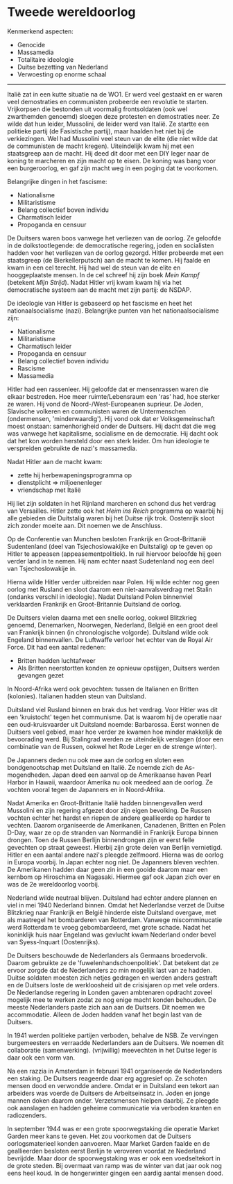 # Tweede wereldoorlog

Kenmerkend aspecten:

- Genocide
- Massamedia
- Totalitaire ideologie
- Duitse bezetting van Nederland
- Verwoesting op enorme schaal

---

Italië zat in een kutte situatie na de WO1. Er werd veel gestaakt en er waren veel demostraties en communisten probeerde een revolutie te starten. Vrijkorpsen die bestonden uit voormalig frontsoldaten (ook wel zwarthemden genoemd) sloegen deze protesten en demostraties neer. Ze wilde dat hun leider, Mussolini, de leider werd van Italië. Ze startte een politieke partij (de Fasistische partij), maar haalden het niet bij de verkiezingen. Wel had Mussolini veel steun van de elite (die niet wilde dat de communisten de macht kregen). Uiteindelijk kwam hij met een staatsgreep aan de macht. Hij deed dit door met een DIY leger naar de koning te marcheren en zijn macht op te eisen. De koning was bang voor een burgeroorlog, en gaf zijn macht weg in een poging dat te voorkomen.

Belangrijke dingen in het fascisme:

- Nationalisme
- Militaristisme
- Belang collectief boven individu
- Charmatisch leider
- Propoganda en censuur

De Duitsers waren boos vanwege het verliezen van de oorlog. Ze geloofde in de dolkstootlegende: de democratische regering, joden en socialisten hadden voor het verliezen van de oorlog gezorgd. Hitler probeerde met een staatsgreep (de Bierkellerputsch) aan de macht te komen. Hij faalde en kwam in een cel terecht. Hij had wel de steun van de elite en hooggeplaatste mensen. In de cel schreef hij zijn boek _Mein Kampf_ (betekent _Mijn Strijd_). Nadat Hitler vrij kwam kwam hij via het democratische systeem aan de macht met zijn partij: de NSDAP.

De ideologie van Hitler is gebaseerd op het fascisme en heet het nationaalsocialisme (nazi). Belangrijke punten van het nationaalsocialisme zijn:

- Nationalisme
- Militaristisme
- Charmatisch leider
- Propoganda en censuur
- Belang collectief boven individu
- Rascisme
- Massamedia

Hitler had een rassenleer. Hij geloofde dat er mensenrassen waren die elkaar bestreden. Hoe meer ruimte/Lebensraum een 'ras' had, hoe sterker ze waren. Hij vond de Noord-/West-Europeanen suprieur. De Joden, Slavische volkeren en communisten waren de Untermenschen (ondermensen, 'minderwaardig'). Hij vond ook dat er Volksgemeinschaft moest onstaan: samenhorigheid onder de Duitsers. Hij dacht dat die weg was vanwege het kapitalisme, socialisme en de democratie. Hij dacht ook dat het kon worden hersteld door een sterk leider. Om hun ideologie te verspreiden gebruikte de nazi's massamedia.

Nadat Hitler aan de macht kwam:

- zette hij herbewapeningsprogramma op
- dienstplicht => miljoenenleger
- vriendschap met Italië

Hij liet zijn soldaten in het Rijnland marcheren en schond dus het verdrag van Versailles. Hitler zette ook het _Heim ins Reich_ programma op waarbij hij alle gebieden die Duitstalig waren bij het Duitse rijk trok. Oostenrijk sloot zich zonder moeite aan. Dit noemen we de Anschluss.

Op de Conferentie van Munchen besloten Frankrijk en Groot-Brittanië Sudentenland (deel van Tsjechoslowakijke en Duitstalig) op te geven op Hitler te appeasen (appeasementpolitiek). In ruil hiervoor beloofde hij geen verder land in te nemen. Hij nam echter naast Sudetenland nog een deel van Tsjechoslowakije in.

Hierna wilde Hitler verder uitbreiden naar Polen. Hij wilde echter nog geen oorlog met Rusland en sloot daarom een niet-aanvalsverdrag met Stalin (ondanks verschil in ideologie). Nadat Duitsland Polen binnenviel verklaarden Frankrijk en Groot-Britannie Duitsland de oorlog.

De Duitsers vielen daarna met een snelle oorlog, ookwel Blitzkrieg genoemd, Denemarken, Noorwegen, Nederland, België en een groot deel van Frankrijk binnen (in chronologische volgorde). Duitsland wilde ook Engeland binnenvallen. De Luftwaffe verloor het echter van de Royal Air Force. Dit had een aantal redenen:

- Britten hadden luchtafweer
- Als Britten neerstortten konden ze opnieuw opstijgen, Duitsers werden gevangen gezet

In Noord-Afrika werd ook gevochten: tussen de Italianen en Britten (kolonies). Italianen hadden steun van Duitsland.

Duitsland viel Rusland binnen en brak dus het verdrag. Voor Hitler was dit een 'kruistocht' tegen het communisme. Dat is waarom hij de operatie naar een oud-kruisvaarder uit Duitsland noemde: Barbarossa. Eerst wonnen de Duitsers veel gebied, maar hoe verder ze kwamen hoe minder makkelijk de bevoorading werd. Bij Stalingrad werden ze uiteindelijk verslagen (door een combinatie van de Russen, ookwel het Rode Leger en de strenge winter).

De Japanners deden nu ook mee aan de oorlog en sloten een bondgenootschap met Duitsland en Italië. Ze noemde zich de As-mogendheden. Japan deed een aanval op de Amerikaanse haven Pearl Harbor in Hawaii, waardoor Amerika nu ook meedeed aan de oorlog. Ze vochten vooral tegen de Japanners en in Noord-Afrika.

Nadat Amerika en Groot-Brittanie Italië hadden binnengevallen werd Mussolini en zijn regering afgezet door zijn eigen bevolking. De Russen vochten echter het hardst en riepen de andere geallieerde op harder te vechten. Daarom organiseerde de Amerikanen, Canadenen, Britten en Polen D-Day, waar ze op de stranden van Normandië in Frankrijk Europa binnen drongen. Toen de Russen Berlijn binnendrongen zijn er eerst felle gevechten op straat geweest. Hierbij zijn grote delen van Berlijn vernietigd. Hitler en een aantal andere nazi's pleegde zelfmoord. Hierna was de oorlog in Europa voorbij. In Japan echter nog niet. De Japanners bleven vechten. De Amerikanen hadden daar geen zin in een gooide daarom maar een kernbom op Hiroschima en Nagasaki. Hiermee gaf ook Japan zich over en was de 2e wereldoorlog voorbij.

Nederland wilde neutraal blijven. Duitsland had echter andere plannen en viel in mei 1940 Nederland binnen. Omdat het Nederlandse verzet de Duitse Blitzkrieg naar Frankrijk en België hinderde eiste Duitsland overgave, met als maatregel het bombarderen van Rotterdam. Vanwege miscomminucatie werd Rotterdam te vroeg gebombardeerd, met grote schade. Nadat het koninklijk huis naar Engeland was gevlucht kwam Nederland onder bevel van Syess-Inquart (Oostenrijks).

De Duitsers beschouwde de Nederlanders als Germaans broedervolk. Daarom gebruikte ze de 'fuwelenhandschoenpolitiek'. Dat betekent dat ze ervoor zorgde dat de Nederlanders zo min mogelijk last van ze hadden. Duitse soldaten moesten zich netjes gedragen en werden anders gestraft en de Duitsers loste de werkloosheid uit de crisisjaren op met vele orders. De Nederlandse regering in Londen gaven ambtenaren opdracht zoveel mogelijk mee te werken zodat ze nog enige macht konden behouden. De meeste Nederlanders paste zich aan aan de Duitsers. Dit noemen we accommodatie. Alleen de Joden hadden vanaf het begin last van de Duitsers.

In 1941 werden politieke partijen verboden, behalve de NSB. Ze vervingen burgemeesters en verraadde Nederlanders aan de Duitsers. We noemen dit collaboratie (samenwerking). (vrijwillig) meevechten in het Duitse leger is daar ook een vorm van.

Na een razzia in Amsterdam in februari 1941 organiseerde de Nederlanders een staking. De Duitsers reageerde daar erg aggresief op. Ze schoten mensen dood en verwondde andere. Omdat er in Duitsland een tekort aan arbeiders was voerde de Duitsers de Arbeitseinsatz in. Joden en jonge mannen doken daarom onder. Verzetsmensen hielpen daarbij. Ze pleegde ook aanslagen en hadden geheime communicatie via verboden kranten en radiozenders.

In september 1944 was er een grote spoorwegstaking die operatie Market Garden meer kans te geven. Het zou voorkomen dat de Duitsers oorlogsmaterieel konden aanvoeren. Maar Market Garden faalde en de geallieerden besloten eerst Berlijn te veroveren voordat ze Nederland bevrijdde. Maar door de spoorwegstaking was er ook een voedseltekort in de grote steden. Bij overmaat van ramp was de winter van dat jaar ook nog eens heel koud. In de hongerwinter gingen een aardig aantal mensen dood.
